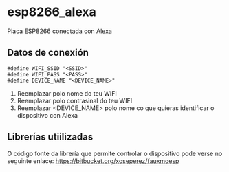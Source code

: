 # esp8266_alexa
Placa ESP8266 conectada con Alexa

## Datos de conexión
```
#define WIFI_SSID "<SSID>"
#define WIFI_PASS "<PASS>"
#define DEVICE_NAME "<DEVICE_NAME>"
```
1. Reemplazar <SSID> polo nome do teu WIFI
2. Reemplazar <PASS> polo contrasinal do teu WIFI
3. Reemplazar <DEVICE_NAME> polo nome co que quieras identificar o dispositivo con Alexa
  

## Librerías utiilizadas
O código fonte da librería que permite controlar o dispositivo pode verse no seguinte enlace: https://bitbucket.org/xoseperez/fauxmoesp
